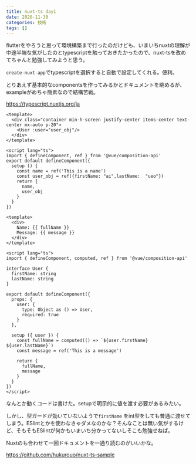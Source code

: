 ```yaml
---
title: nuxt-ts day1
date: 2020-11-30
categories: 技術
tags: []
---
```


flutterをやろうと思って環境構築まで行ったのだけども、いまいちnuxtの理解が中途半端な気がしたのとtypescriptを触っておきたかったので、nuxt-tsを改めてちゃんと勉強してみようと思う。


`create-nuxt-app`でtypescriptを選択すると自動で設定してくれる。便利。

とりあえず基本的なcomponentsを作ってみるかとドキュメントを眺めるが、exampleがめちゃ簡素なので結構苦戦。

https://typescript.nuxtjs.org/ja



```ts{}[pages\index.vue]
<template>
  <div class="container min-h-screen justify-center items-center text-center mx-auto p-20">
    <User :user="user_obj"/>
  </div>
</template>

<script lang="ts">
import { defineComponent, ref } from '@vue/composition-api'
export default defineComponent({
  setup () {
    const name = ref('This is a name')
    const user_obj = ref({firstName: "ai",lastName:  "ueo"})
    return {
      name,
      user_obj
    }
  }
})
```

```ts{}[components\User.vue]
<template>
  <div>
    Name: {{ fullName }}
    Message: {{ message }}
  </div>
</template>

<script lang="ts">
import { defineComponent, computed, ref } from '@vue/composition-api'

interface User {
  firstName: string
  lastName: string
}

export default defineComponent({
  props: {
    user: {
      type: Object as () => User,
      required: true
    }
  },

  setup ({ user }) {
    const fullName = computed(() => `${user.firstName} ${user.lastName}`)
    const message = ref('This is a message')

    return {
      fullName,
      message
    }
  }
})
</script>
```

なんとか動くコードは書けた。setupで明示的に値を渡す必要があるみたい。

しかし、型ガードが効いていないようで`firstName` をint型をしても普通に渡せてしまう。ESlintとかを使わなきゃダメなのかな？そんなことは無い気がするけど、そもそもESlintが何かもいまいち分かってないしそこも勉強せねば。

Nuxtのも合わせて一回ドキュメントを一通り読むのがいいかな。

https://github.com/hukurouo/nuxt-ts-sample


